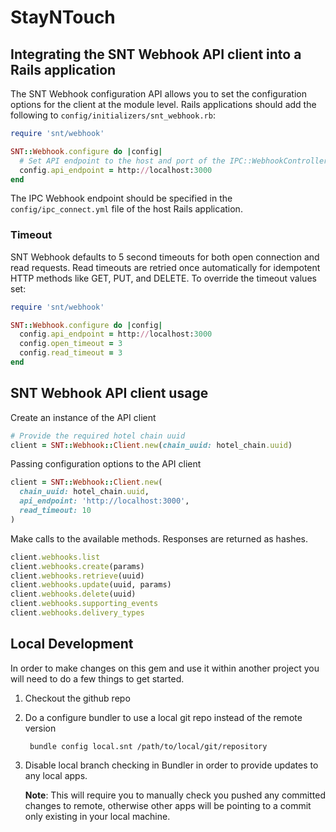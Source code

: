 # StayNTouch

## Integrating the SNT Webhook API client into a Rails application

The SNT Webhook configuration API allows you to set the configuration options
for the client at the module level. Rails applications should add the following
to `config/initializers/snt_webhook.rb`:

```ruby
require 'snt/webhook'

SNT::Webhook.configure do |config|
  # Set API endpoint to the host and port of the IPC::WebhookController
  config.api_endpoint = http://localhost:3000
end
```

The IPC Webhook endpoint should be specified in the `config/ipc_connect.yml`
file of the host Rails application.

### Timeout

SNT Webhook defaults to 5 second timeouts for both open connection and read requests.
Read timeouts are retried once automatically for idempotent HTTP methods like GET, PUT,
and DELETE. To override the timeout values set:

```ruby
require 'snt/webhook'

SNT::Webhook.configure do |config|
  config.api_endpoint = http://localhost:3000
  config.open_timeout = 3
  config.read_timeout = 3
end
```

## SNT Webhook API client usage

Create an instance of the API client

```ruby
# Provide the required hotel chain uuid
client = SNT::Webhook::Client.new(chain_uuid: hotel_chain.uuid)
```

Passing configuration options to the API client

```ruby
client = SNT::Webhook::Client.new(
  chain_uuid: hotel_chain.uuid,
  api_endpoint: 'http://localhost:3000',
  read_timeout: 10
)
```

Make calls to the available methods. Responses are returned as hashes.

```ruby
client.webhooks.list
client.webhooks.create(params)
client.webhooks.retrieve(uuid)
client.webhooks.update(uuid, params)
client.webhooks.delete(uuid)
client.webhooks.supporting_events
client.webhooks.delivery_types
```

## Local Development

In order to make changes on this gem and use it within another project you will need to do a few things to get started.

1. Checkout the github repo

2. Do a configure bundler to use a local git repo instead of the remote version

        bundle config local.snt /path/to/local/git/repository

3. Disable local branch checking in Bundler in order to provide updates to any local apps.

    **Note**: This will require you to manually check you pushed any committed changes to remote, otherwise other
apps will be pointing to a commit only existing in your local machine.
